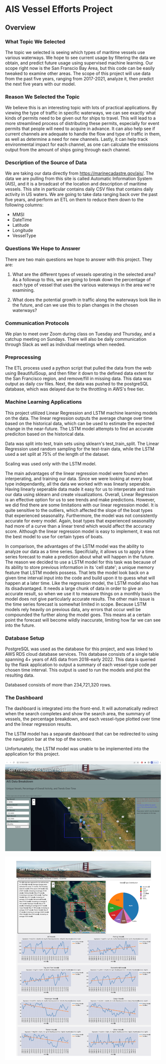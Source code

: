 # AIS Vessel Efforts Project

## Overview 

### What Topic We Selected

The topic we selected is seeing which types of maritime vessels use various waterways. We hope to see current usage by filtering the data we obtain, and predict future usage using supervised machine learning. Our scope right now is the San Franscio Bay Area, but this code can be easily tweaked to examine other areas. The scope of this project will use data from the past five years, ranging from 2017-2021, analyze it, then predict the next five years with our model.

### Reason We Selected the Topic

We believe this is an interesting topic with lots of practical applications. By viewing the type of traffic in specific waterways, we can see exactly what kinds of permits need to be given out for ships to travel. This will lead to a more streamlined process of distributing these permits, especially for event permits that people will need to acquire in advance. It can also help see if current channels are adequate to handle the flow and type of traffic in them, as well as determine a need for new channels. Lastly, it can help track environmental impact for each channel, as one can calculate the emissions output from the amount of ships going through each channel.

### Description of the Source of Data

We are taking our data directly from https://marinecadastre.gov/ais/. The data we are pulling from this site is called Automatic Information System (AIS), and it is a broadcast of the location and description of maritime vessels. This site in particular contains daily CSV files that contains daily activity in US waters. We are going to take data ranging back over the past five years, and perform an ETL on them to reduce them down to the following columns:

* MMSI
* DateTime
* Latitude
* Longitude
* VesselType

### Questions We Hope to Answer

There are two main questions we hope to answer with this project. They are:

1) What are the different types of vessels operating in the selected area? As a followup to this, we are going to break down the percentage of each type of vessel that uses the various waterways in the area we're examining.

2) What does the potential growth in traffic along the waterways look like in the future, and can we use this to plan changes in the chosen waterways?


### Communication Protocols

We plan to meet over Zoom during class on Tuesday and Thursday, and a catchup meeting on Sundays. There will also be daily communication through Slack as well as individual meetings when needed.

### Preprocessing

The ETL process used a python script that pulled the data from the web using BeautifulSoup, and then filter it down to the defined data extent for the San Francisco region, and remove/fill in missing data. This data was output as daily csv files. Next, the data was pushed to the postgreSQL database, which was delayed due to the throttling in AWS's free tier. 

### Machine Learning Applications

This project utilized Linear Regression and LSTM machine learning models on the data. The linear regression outputs the average change over time based on the historical data, which can be used to estimate the expected change in the near-future. The LSTM model attempts to find an accurate prediciton based on the historical data.

Data was split into test, train sets using sklearn's test_train_split. The Linear Regression used random sampling for the test-train data, while the LSTM used a set split at 75% of the length of the dataset.

Scaling was used only with the LSTM model.

The main advantages of the linear regression model were found when interperating, and training our data. Since we were looking at every boat type independantly, all the data we worked with was linearly seperable. Having linearly seperable data made it easy for us to interperate and train our data using sklearn and create visualizations. Overall, Linear Regression is an effective option for us to see trends and make predictions. 
However, we did find there are some limitations with our linear regression model. It is quite sensitive to the outliers, which affected the slope of the boat types that experienced seasonality. Furthermore, the model was not consistently accurate for every model. Again, boat types that experienced seasonality had more of a curve than a linear trend which would affect the accuracy score. Although the linear regression model is easy to implement, it was not the best model to use for certain types of boats. 

In comparison, the advantages of the LSTM model was the ability to analyze our data as a time series. Specifcially, it allows us to apply a time series forecast to make a prediction about what will happen in the future. The reason we decided to use a LSTM model for this task was because of its ability to store previous information in its 'cell state'; a unique memory feature that LSTM models possess. That lets the model look back on a given time interval input into the code and build upon it to guess what will happen at a later time.
Like the regression model, the LSTM model also has its disadvantaged. It needs a large chunk of data in order to give an accurate result, so when we use it to measure things on a monthly basis the model does not give particularly accurate results. The other main issue is the time series forecast is somewhat limited in scope. Because LSTM models rely heavily on previous data, any errors that occur well be compounded the further along the model goes. This means at a certain point the forecast will become wildly inaccurate, limiting how far we can see into the future. 

### Database Setup

PostgreSQL was used as the database for this project, and was linked to AWS RDS cloud database services. This database consists of a single table spanning 4+ years of AIS data from 2018-early 2022. This data is queried by the flask application to output a summary of each vessel-type code per chosen time interval. This output is used to run the models and plot the resulting data.

Databased consists of more than 234,721,320 rows.

### The Dashboard

The dashboard is integrated into the front-end. It will automatically redirect when the search completes and show the search area, the summary of vessels, the percentage breakdown, and each vessel-type plotted over time and the linear regression results.

The LSTM model has a separate dashboard that can be redirected to using the navigation bar at the top of the screen.

Unfortunately, the LSTM model was unable to be implemented into the application for this project.

![Search Window](Pictures/Homepage_Search.png)

![Results](Pictures/Dashboard_LR.png)

